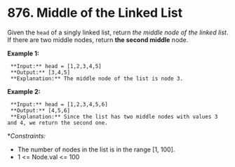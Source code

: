 # 876. Middle of the Linked List

Given the `head` of a singly linked list, return *the middle node of the linked list*.
If there are two middle nodes, return **the second middle** node.

 
**Example 1:**
```
 **Input:** head = [1,2,3,4,5]
 **Output:** [3,4,5]
 **Explanation:** The middle node of the list is node 3.
```
**Example 2:**
```
 **Input:** head = [1,2,3,4,5,6]
 **Output:** [4,5,6]
 **Explanation:** Since the list has two middle nodes with values 3 and 4, we return the second one.
```
**Constraints:*

- The number of nodes in the list is in the range [1, 100].
- 1 <= Node.val <= 100

